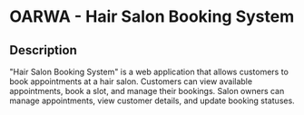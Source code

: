 # OARWA - Hair Salon Booking System

## Description
"Hair Salon Booking System" is a web application that allows customers to book appointments at a hair salon. Customers can view available appointments, book a slot, and manage their bookings. Salon owners can manage appointments, view customer details, and update booking statuses.

[//]: # (## Installation)

[//]: # ()
[//]: # (### Prerequisites)

[//]: # (- Node.js &#40;version >= 20&#41;)

[//]: # (- PostgreSQL &#40;version >= 15&#41;)

[//]: # ()
[//]: # (### Steps to Set Up the Project)

[//]: # ()
[//]: # (1. **Environment Configuration:**)

[//]: # (    - Locate the `.env.example` files in the root and `frontend` directories.)

[//]: # (    - Create new `.env` files in both locations by copying the contents of the `.env.example` files.)

[//]: # (    - Fill in the following fields with your own data:)

[//]: # (      ```markdown)

[//]: # (      DB_NAME=yourDatabaseName)

[//]: # (      DB_USER=yourDatabaseUser)

[//]: # (      DB_PASSWORD=yourDatabasePassword)

[//]: # ( )
[//]: # (      ACCESS_TOKEN_SECRET=yourRandomAccessTokenSecret)

[//]: # (      REFRESH_TOKEN_SECRET=yourRandomRefreshTokenSecret)

[//]: # (      ```)

[//]: # (    - Ensure the secrets are strong and secure. Optionally you can follow the instructions inside the example file.)

[//]: # ()
[//]: # (2. **Database Setup:**)

[//]: # (    - Open PgAdmin or your preferred PostgreSQL management tool.)

[//]: # (    - Create an empty database with the name specified in your `.env` file &#40;`DB_NAME`&#41;.)

[//]: # (    - Execute the `database_schema.sql` script located at:)

[//]: # (      ```markdown)

[//]: # (      backend/src/database/)

[//]: # (      ```)

[//]: # (    - Then, execute the `database_seed.sql` script from the same directory to populate the database with initial data.)

[//]: # ()
[//]: # (3. **Install Dependencies:**)

[//]: # (    - Navigate to the `backend` folder and install dependencies:)

[//]: # (      ```bash)

[//]: # (      cd backend)

[//]: # (      npm install)

[//]: # (      ```)

[//]: # (    - Return to the root directory:)

[//]: # (      ```bash)

[//]: # (      cd ..)

[//]: # (      ```)

[//]: # (    - Navigate to the `frontend` folder and install dependencies:)

[//]: # (      ```bash)

[//]: # (      cd frontend)

[//]: # (      npm install)

[//]: # (      ```)

[//]: # (    - Return to the root directory:)

[//]: # (      ```bash)

[//]: # (      cd ..)

[//]: # (      ```)

[//]: # ()
[//]: # (4. **Run the Application:**)

[//]: # (    - Start the development server:)

[//]: # (      ```bash)

[//]: # (      npm run dev)

[//]: # (      ```)

[//]: # (    - The application will now be running locally. Check your terminal or console for the URL to access it in your browser.)

[//]: # ()
[//]: # (## Technologies Used)

[//]: # (- **Frontend:** React/TypeScript)

[//]: # (- **Backend:** Node.js/TypeScript)

[//]: # (- **Database:** PostgreSQL)
